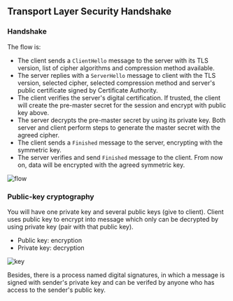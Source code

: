 ## Transport Layer Security Handshake

### Handshake

The flow is:
+ The client sends a `ClientHello` message to the server with its TLS version, list of cipher algorithms and compression method available.
+ The server replies with a `ServerHello` message to client with the TLS version, selected cipher, selected compression method and server's public certificate signed by Certificate Authority.
+ The client verifies the server's digital certification. If trusted, the client will create the pre-master secret for the session and encrypt with public key above.
+ The server decrypts the pre-master secret by using its private key. Both server and client perform steps to generate the master secret with the agreed cipher.
 + The client sends a `Finished` message to the server, encrypting with the symmetric key.
+ The server verifies and send `Finished` message to the client. From now on, data will be encrypted with the agreed symmetric key.

![flow](https://www.ssl.com/app/uploads/2015/07/SSLTLS_handshake.png?x32239)

### Public-key cryptography

You will have one private key and several public keys (give to client). Client uses public key to encrypt into message which only can be decrypted by using private key (pair with that public key).
+ Public key: encryption
+ Private key: decryption

![key](https://upload.wikimedia.org/wikipedia/commons/thumb/f/f9/Public_key_encryption.svg/525px-Public_key_encryption.svg.png)

Besides, there is a process named digital signatures, in which a message is signed with sender's private key and can be verifed by anyone who has access to the sender's public key.
